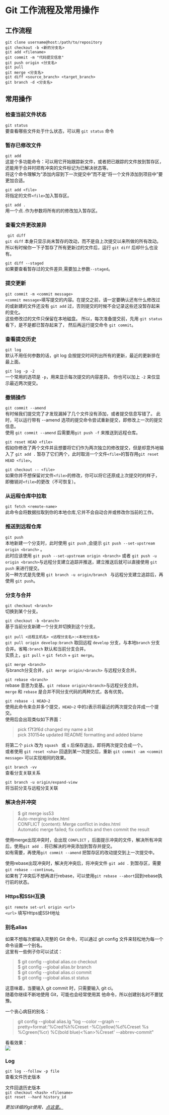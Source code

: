 # Git 工作流程及常用操作  
## 工作流程  
`git clone username@host:/path/to/repository`  
`git checkout -b <新的分支名>`  
`git add <filename>`  
`git commit -m "代码提交信息"`  
`git push origin <分支名>`  
`git pull`  
`git merge <分支名>`  
`git diff <source_branch> <target_branch>`  
`git branch -d <分支名>`  

## 常用操作  
### 检查当前文件状态  
```git status```  
要查看哪些文件处于什么状态，可以用 `git status` 命令
### 暂存已修改文件  
```git add```  
这是个多功能命令：可以用它开始跟踪新文件，或者把已跟踪的文件放到暂存区，还能用于合并时把有冲突的文件标记为已解决状态等。  
将这个命令理解为“添加内容到下一次提交中”而不是“将一个文件添加到项目中”要更加合适。  

```git add <file>```  
将指定的文件`<file>`加入暂存区。  

```git add .```  
用一个点`.`作为参数将所有的的修改加入暂存区。  
### 查看文件更改差异  
``` git diff```  
`git diff` 本身只显示尚未暂存的改动，而不是自上次提交以来所做的所有改动。 所以有时候你一下子暂存了所有更新过的文件后，运行 `git diff` 后却什么也没有。  

```git diff --staged```  
如果要查看暂存过的文件差异,需要加上参数`--staged`。  
### 提交更新  
```git commit -m <commit message>```  
`<commit message>`填写提交的内容。在提交之前，请一定要确认还有什么修改过的或新建的文件还没有 `git add` 过，否则提交的时候不会记录这些还没暂存起来的变化。  
这些修改过的文件只保留在本地磁盘。 所以，每次准备提交前，先用 `git status` 看下，是不是都已暂存起来了， 然后再运行提交命令 `git commit`。  
### 查看提交历史  
```git log```  
默认不用任何参数的话，git log 会按提交时间列出所有的更新，最近的更新排在最上面。  

```git log -p -2```  
一个常用的选项是 `-p`，用来显示每次提交的内容差异。 你也可以加上 `-2` 来仅显示最近两次提交。  
### 撤销操作  
```git commit --amend```  
有时候我们提交完了才发现漏掉了几个文件没有添加，或者提交信息写错了。 此时，可以运行带有 --amend 选项的提交命令尝试重新提交，即修改上一次的提交信息。  
使用 `git commit --amend` 后需要用`git push -f` 来推送到远程仓库。  

```git reset HEAD <file>```  
假如你修改了两个文件并且想要将它们作为两次独立的修改提交，但是却意外地输 入了 ```git add .``` 暂存了它们两个，此时取消一个文件`<file>`的暂存用`git reset HEAD <file>`。  

```git checkout -- <file>```  
如果你并不想保留对文件`<file>`的修改，你可以将它还原成上次提交时的样子，即撤销对`<file>`的更改（不可恢复）。  

### 从远程仓库中拉取  
```git fetch <remote-name>```  
此命令会将数据拉取到你的本地仓库,它并不会自动合并或修改你当前的工作。  

### 推送到远程仓库  
```git push```  
本地新建一个分支时，此时使用 `git push` ,会提示 `git push --set-upstream origin <branch>` 。  
此时应该使用 `git push --set-upstream origin <branch>` 或者 `git push -u origin <branch>`与远程分支建立追踪并推送，建立推送后就可以直接使用 `git push` 来进行提交。  
另一种方式是先使用 `git branch -u origin/branch ` 与远程分支建立追踪后，再使用 `git push`。  

### 分支与合并  
`git checkout <branch>`  
切换到某个分支。  

`git checkout -b <branch>`  
基于当前分支新建一个分支并切换到这个分支。  

 ```git pull <远程主机名> <远程分支名>:<本地分支名> ```  
 `git pull origin develop:branch` 取回远程 `develop` 分支，与本地`branch` 分支合并。省略`:branch` 默认和当前分支合并。  
 实质上，`git pull` = `git fetch` + `git merge`。  

 `git merge <branch>`  
 与branch分支合并，`git merge origin/<branch>` 与远程分支合并。  

 `git rebase <branch>`  
 rebase 意思为变基。`git rebase origin/<branch>`与远程分支合并。  
 `merge` 和 `rebase` 是合并不同分支代码的两种方式，各有优势。  

 `git rebase -i HEAD~2`  
 使用此命令来合并多个提交，`HEAD~2` 中的`2`表示将最近的两次提交合并成一个提交。  
 使用后会出现类似如下界面：  
 >pick f7f3f6d changed my name a bit  
 >pick 310154e updated README formatting and added blame  

将第二个 `pick` 改为 `squash ` 或 `s` 后保存退出，即将两次提交合成一个。  
 或者使用 `git reset <sha>` 回退到某一次提交后，重新 `git commit -am <commit message>` 可以实现相同的效果。  

`git branch -vv`  
 查看分支关联关系  

`git branch -u origin/expand-view`  
 将当前分支与远程分支关联  

### 解决合并冲突  

>$ git merge iss53  
>Auto-merging index.html  
>CONFLICT (content): Merge conflict in index.html  
>Automatic merge failed; fix conflicts and then commit the result  

使用merge出现冲突时，会出现 `CONFLICT` ，后面提示冲突的文件，解决所有冲突后，使用`git add .` 将已解决的冲突添加到暂存并提交。  
如有需要，再使用`git commit --amend` 把暂存区的改动提交到上一次提交中。  

使用rebase出现冲突时，解决完冲突后，将冲突文件 `git add .` 到暂存区，需要 `git rebase --continue`。  
如果有了冲突后不想再进行rebase，可以使用`git rebase --abort`回到rebase执行前的状态。  

### Https和SSH互换
```git remote set-url origin <url>```  
`<url>` 填写Https或SSH地址  

### 别名alias  
如果不想每次都输入完整的 Git 命令，可以通过 git config 文件来轻松地为每一个命令设置一个别名。  
这里有一些例子你可以试试：

>$ git config --global alias.co checkout  
>$ git config --global alias.br branch  
>$ git config --global alias.ci commit  
>$ git config --global alias.st status  

  这意味着，当要输入 git commit 时，只需要输入 git ci。  
  随着你继续不断地使用 Git，可能也会经常使用其 他命令，所以创建别名时不要犹豫。  

  一个丧心病狂的别名：  
>git config --global alias.lg "log --color --graph --pretty=format:'%Cred%h%Creset -%C(yellow)%d%Creset %s %Cgreen(%cr) %C(bold blue)<%an>%Creset' --abbrev-commit"  

看看效果：  
<img src="./assets/alias.png" align=center />  

### Log  
`git log --follow -p file`  
查看文件历史版本  

文件回退历史版本  
`git checkout <hash> <filename>`  
`git reset --hard history_id`  
  
_更加详细的git使用，[点这里。](https://git-scm.com/book/zh/v2)_
